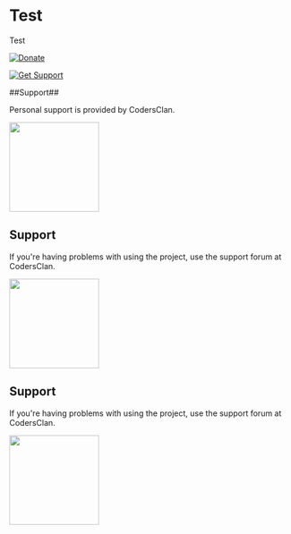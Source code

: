 Test
====

Test

[![Donate](https://www.paypalobjects.com/en_US/i/btn/btn_donate_LG.gif)](https://www.paypal.com/cgi-bin/webscr?cmd=_s-xclick&hosted_button_id=NYTZGSJD3H3BC)

[![Get Support](http://codersclan.net/graphics/getSupport.png)](http://codersclan.net/test/step1.php?repo_id=1)

##Support##

Personal support is provided by CodersClan.

<a href="http://codersclan.net/support/ticket.php?repo_id=5"><img src="http://www.codersclan.net/graphics/getSupport_blue_big.png" width="160"></a>


## Support

If you're having problems with using the project, use the support forum at CodersClan.

<a href="http://codersclan.net/forum/index.php?repo_id=7"><img src="http://www.codersclan.net/graphics/getSupport_blue_big.png" width="160"></a>


## Support

If you're having problems with using the project, use the support forum at CodersClan.

<a href="http://codersclan.net/forum/index.php?repo_id=17"><img src="http://www.codersclan.net/graphics/getSupport_$_github.png" width="160"></a>
